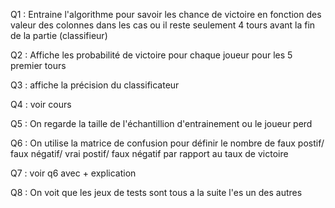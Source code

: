 Q1 : Entraine l'algorithme pour savoir les chance de victoire en fonction des valeur des colonnes dans les cas ou il reste seulement 4 tours avant la fin de la  partie
(classifieur)

Q2 : Affiche les probabilité de victoire pour chaque joueur pour les 5 premier tours

Q3 : affiche la précision du classificateur

Q4 : voir cours

Q5 : On regarde la taille de l'échantillion d'entrainement ou le joueur perd

Q6 :  On utilise la matrice de confusion pour définir le nombre de faux postif/ faux négatif/ vrai postif/ faux négatif par rapport au taux de victoire

Q7 : voir q6 avec + explication

Q8 : On voit que les jeux de tests sont tous a la suite l'es un des autres

